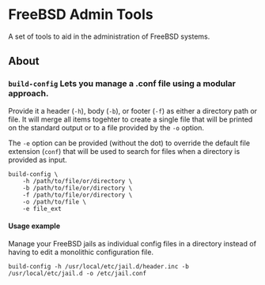 # FreeBSD Admin Tools

A set of tools to aid in the administration of FreeBSD systems.

## About

### `build-config` Lets you manage a .conf file using a modular approach.

Provide it a header (`-h`), body (`-b`), or footer (`-f`) as either a directory path or file. 
It will merge all items togehter to create a single file that will be printed on the standard output
or to a file provided by the `-o` option.

The `-e` option can be provided (without the dot) to override the default file extension (`conf`) that will be used to search for
files when a directory is provided as input.

```
build-config \
	-h /path/to/file/or/directory \
	-b /path/to/file/or/directory \
	-f /path/to/file/or/directory \
	-o /path/to/file \
	-e file_ext
```

#### Usage example

Manage your FreeBSD jails as individual config files in a directory instead of having to edit a
monolithic configuration file.

```
build-config -h /usr/local/etc/jail.d/header.inc -b /usr/local/etc/jail.d -o /etc/jail.conf
```
